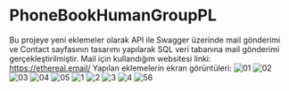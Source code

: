 # PhoneBookHumanGroupPL
Bu projeye yeni eklemeler olarak API ile Swagger üzerinde mail gönderimi ve Contact sayfasının tasarımı yapılarak 
SQL veri tabanına mail gönderimi gerçekleştirilmiştir.
Mail için kullandığım websitesi linki: https://ethereal.email/
Yapılan eklemelerin ekran görüntüleri:
![01](https://github.com/ahmetaltuntas70/PhoneBookHumanGroupPL/assets/111458472/c7a85b2c-40c6-4527-9ec1-119dcc77d2de)
![02](https://github.com/ahmetaltuntas70/PhoneBookHumanGroupPL/assets/111458472/751802f5-e607-492d-9781-da67ba907599)
![03](https://github.com/ahmetaltuntas70/PhoneBookHumanGroupPL/assets/111458472/df7c1837-3986-4730-b64a-30e825cdfc9d)
![04](https://github.com/ahmetaltuntas70/PhoneBookHumanGroupPL/assets/111458472/597bd779-e2bc-4a0a-9883-020c9e8823cc)
![05](https://github.com/ahmetaltuntas70/PhoneBookHumanGroupPL/assets/111458472/b2f7e908-b361-487f-9030-e9476bd8d9e5)
![1](https://github.com/ahmetaltuntas70/PhoneBookHumanGroupPL/assets/111458472/80f5f22f-f89c-44f7-ba5d-5b536b3b8818)
![2](https://github.com/ahmetaltuntas70/PhoneBookHumanGroupPL/assets/111458472/667ab371-29ba-4205-9d1d-d65ef0aef86f)
![3](https://github.com/ahmetaltuntas70/PhoneBookHumanGroupPL/assets/111458472/0b07ca10-6076-4b68-b4a7-a365f03eb836)
![4](https://github.com/ahmetaltuntas70/PhoneBookHumanGroupPL/assets/111458472/e6bbb146-dd2f-40d5-9bf0-7c0ea918abe7)
![56](https://github.com/ahmetaltuntas70/PhoneBookHumanGroupPL/assets/111458472/8c64a3fd-2ae9-4984-995d-751dbffc91dd)
